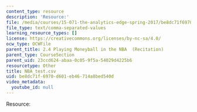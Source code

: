 ```yaml
---
content_type: resource
description: 'Resource:'
file: /media/courses/15-071-the-analytics-edge-spring-2017/be8dc71f6970d601eb46714a8bed540d_NBA_test.csv
file_type: text/comma-separated-values
learning_resource_types: []
license: https://creativecommons.org/licenses/by-nc-sa/4.0/
ocw_type: OCWFile
parent_title: 2.4 Playing Moneyball in the NBA  (Recitation)
parent_type: CourseSection
parent_uid: 23ccd624-abaa-0c05-9f5a-54029d4225b6
resourcetype: Other
title: NBA_test.csv
uid: be8dc71f-6970-d601-eb46-714a8bed540d
video_metadata:
  youtube_id: null
---
```

Resource: